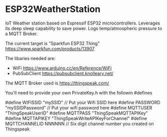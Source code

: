 # ESP32WeatherStation
IoT Weather station based on Espressif ESP32 microcontrollers. Leverages its deep sleep capability to save power. Logs temp/atmospheric pressure to a MQTT Broker. 

The current target is "Sparkfun ESP32 Thing" https://www.sparkfun.com/products/13907

The libaries needed are: 
- WiFi https://www.arduino.cc/en/Reference/WiFi 
- PubSubClient https://pubsubclient.knolleary.net/

The MQTT Broker used is https://thingspeak.com/

You'll need to provide your own PrivateKey.h with the followin #defines

#define WIFISSID "mySSID"                           // Put your Wifi SSID here
#define PASSWORD "mySSIDPassword"                   // Put your wifi password here
#define MQTTUSER "ThingSpeakUserID"
#define MQTTPASS "ThingSpeakMQTTAPIKey"
#define MQTTAPIKEY "ThingSpeakWriteAPIKeyForChannel"
#define MQTTCHANNELID NNNNNN                        // Six digit channel number you created on Thingspeak


